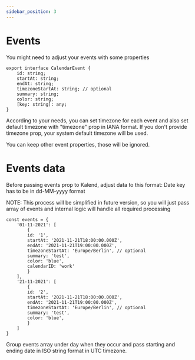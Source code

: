 ```yaml
---
sidebar_position: 3
---
```


# Events

You might need to adjust your events with some properties

    export interface CalendarEvent {
        id: string;
        startAt: string;
        endAt: string;
        timezoneStartAt: string; // optional
        summary: string;
        color: string;
        [key: string]: any;
    }

According to your needs, you can set timezone for each event and also set default timezone with "timezone" prop in IANA format.
If you don't provide timezone prop, your system default timezone will be used.

You can keep other event properties, those will be ignored.

# Events data
Before passing events prop to Kalend, adjust data to this format:
Date key has to be in dd-MM-yyyy format

NOTE: This process will be simplified in future version, so you will just pass array of events and internal logic will handle all required processing 

    const events = {
        '01-11-2021': [
            {
            id: '1',
            startAt: '2021-11-21T18:00:00.000Z',
            endAt: '2021-11-21T19:00:00.000Z',
            timezoneStartAt: 'Europe/Berlin', // optional
            summary: 'test',
            color: 'blue',
            calendarID: 'work'
            }
        ],
        '21-11-2021': [
            {
            id: '2',
            startAt: '2021-11-21T18:00:00.000Z',
            endAt: '2021-11-21T19:00:00.000Z',
            timezoneStartAt: 'Europe/Berlin', // optional
            summary: 'test',
            color: 'blue',
            }
        ]
    }

Group events array under day when they occur and pass starting and ending date in ISO string format in UTC timezone.


